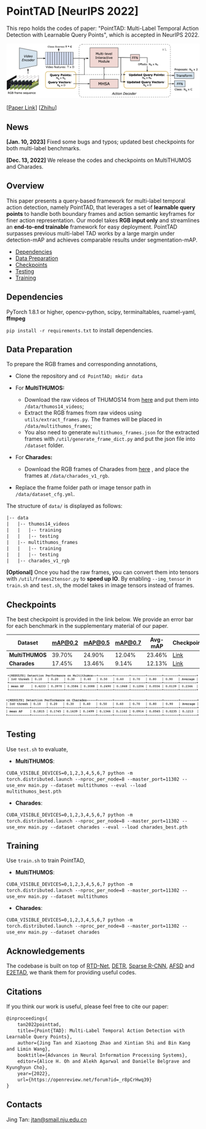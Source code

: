 # PointTAD [NeurIPS 2022]

This repo holds the codes of paper: "PointTAD: Multi-Label Temporal Action Detection with Learnable Query Points", which is accepted in NeurIPS 2022.

<img src="imgs/pointtad.png" alt="pointtad" style="zoom:60%;" />

[[Paper Link](https://openreview.net/pdf?id=_r8pCrHwq39)] [[Zhihu](https://zhuanlan.zhihu.com/p/591495791)]

## News

**[Jan. 10, 2023]** Fixed some bugs and typos; updated best checkpoints for both multi-label benchmarks.

**[Dec. 13, 2022]**  We release the codes and checkpoints on MultiTHUMOS and Charades.

## Overview

This paper presents a query-based framework for multi-label temporal action detection, namely PointTAD, that leverages a set of **learnable query points** to handle both boundary frames and action semantic keyframes for finer action representation. Our model takes **RGB input only** and streamlines an **end-to-end trainable** framework for easy deployment. PointTAD surpasses previous multi-label TAD works by a large margin under detection-mAP and achieves comparable results under segmentation-mAP.

- [Dependencies](#dependencies)
- [Data Preparation](#data-preparation)
- [Checkpoints](#checkpoints)
- [Testing](#testing)
- [Training](#training)

## Dependencies

PyTorch 1.8.1 or higher, opencv-python, scipy, terminaltables, ruamel-yaml, **ffmpeg**

`pip install -r requirements.txt` to install dependencies.

## Data Preparation

To prepare the RGB frames and corresponding annotations,

- Clone the repository and `cd PointTAD; mkdir data` 
- For **MultiTHUMOS:** 
  - Download the raw videos of THUMOS14 from [here](https://mycuhk-my.sharepoint.com/:f:/g/personal/1155208004_link_cuhk_edu_hk/EnTL-cAp4h1FlsqdQrzRxhwB7q9O1z9vqFaaL1WpdDWv-w) and put them into `/data/thumos14_videos`;
  - Extract the RGB frames from raw videos using  `utils/extract_frames.py`.  The frames will be placed in `/data/multithumos_frames`;
  - You also need to generate `multithumos_frames.json` for the extracted frames with  `/util/generate_frame_dict.py` and put the json file into `/dataset` folder.
- For **Charades:** 
  - Download the RGB frames of Charades from [here](https://prior.allenai.org/projects/charades) , and place the frames at  `/data/charades_v1_rgb`.

- Replace the frame folder path or image tensor path in `/data/dataset_cfg.yml`.

The structure of `data/` is displayed as follows:

```
|-- data
|   |-- thumos14_videos
|   |   |-- training
|   |   |-- testing
|   |-- multithumos_frames
|   |   |-- training
|   |   |-- testing
|   |-- charades_v1_rgb
```

**[Optional]** Once you had the raw frames, you can convert them into tensors with `/util/frames2tensor.py` to **speed up IO**. By enabling  `--img_tensor` in `train.sh` and `test.sh`, the model takes in image tensors instead of frames.

## Checkpoints

The best checkpoint is provided in the link below. We provide an error bar for each benchmark in the supplementary material of our paper.

| Dataset         | mAP@0.2 | mAP@0.5 | mAP@0.7 | Avg-mAP | Checkpoint                                                   |
| --------------- | ------- | ------- | ------- | ------- | ------------------------------------------------------------ |
| **MultiTHUMOS** | 39.70%  | 24.90%  | 12.04%  | 23.46%  | [Link](https://drive.google.com/file/d/1GhaxMOpknRlidENIsJIZ3Cl_o_vcGnoH/view?usp=sharing) |
| **Charades**    | 17.45%  | 13.46%  | 9.14%   | 12.13%  | [Link](https://drive.google.com/file/d/1NDogh-us8GQ1kYA-eSR-yjN3MksH4USG/view?usp=sharing) |

![image-20230108105441363](imgs/image-20230108105441363.png)

![image-20230108112946729](imgs/image-20230108112946729.png)

## Testing

Use `test.sh` to evaluate,

- **MultiTHUMOS**:  

```
CUDA_VISIBLE_DEVICES=0,1,2,3,4,5,6,7 python -m torch.distributed.launch --nproc_per_node=8 --master_port=11302 --use_env main.py --dataset multithumos --eval --load multithumos_best.pth
```

- **Charades**:

```
CUDA_VISIBLE_DEVICES=0,1,2,3,4,5,6,7 python -m torch.distributed.launch --nproc_per_node=8 --master_port=11302 --use_env main.py --dataset charades --eval --load charades_best.pth
```

## Training 

Use `train.sh` to train PointTAD,

- **MultiTHUMOS**:

`````````
CUDA_VISIBLE_DEVICES=0,1,2,3,4,5,6,7 python -m torch.distributed.launch --nproc_per_node=8 --master_port=11302 --use_env main.py --dataset multithumos
`````````

- **Charades**:

````
CUDA_VISIBLE_DEVICES=0,1,2,3,4,5,6,7 python -m torch.distributed.launch --nproc_per_node=8 --master_port=11302 --use_env main.py --dataset charades
````

## Acknowledgements

The codebase is built on top of [RTD-Net](https://github.com/MCG-NJU/RTD-Action), [DETR](https://github.com/facebookresearch/detr), [Sparse R-CNN](https://github.com/PeizeSun/SparseR-CNN), [AFSD](https://github.com/TencentYoutuResearch/ActionDetection-AFSD/) and [E2ETAD](https://github.com/xlliu7/E2E-TAD), we thank them for providing useful codes.

## Citations

If you think our work is useful, please feel free to cite our paper:

```
@inproceedings{
	tan2022pointtad,
	title={Point{TAD}: Multi-Label Temporal Action Detection with Learnable Query Points},
	author={Jing Tan and Xiaotong Zhao and Xintian Shi and Bin Kang and Limin Wang},
	booktitle={Advances in Neural Information Processing Systems},
	editor={Alice H. Oh and Alekh Agarwal and Danielle Belgrave and Kyunghyun Cho},
	year={2022},
	url={https://openreview.net/forum?id=_r8pCrHwq39}
}
```

## Contacts

Jing Tan: jtan@smail.nju.edu.cn
